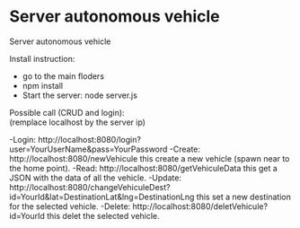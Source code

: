 # Server autonomous vehicle
Server autonomous vehicle

Install instruction:

- go to the main floders
- npm install
- Start the server: node server.js

Possible call (CRUD and login):
<br>(remplace localhost by the server ip)

-Login: http://localhost:8080/login?user=YourUserName&pass=YourPassword
-Create: http://localhost:8080/newVehicule this create a new vehicle (spawn near to the home point).
-Read: http://localhost:8080/getVehiculeData this get a JSON with the data of all the vehicle.
-Update: http://localhost:8080/changeVehiculeDest?id=YourId&lat=DestinationLat&lng=DestinationLng this set a new destination for the selected vehicle.
-Delete: http://localhost:8080/deletVehicule?id=YourId this delet the selected vehicle. 




